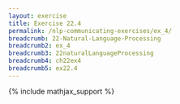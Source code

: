 ```yaml
---
layout: exercise
title: Exercise 22.4
permalink: /nlp-communicating-exercises/ex_4/
breadcrumb: 22-Natural-Language-Processing
breadcrumb2: ex_4
breadcrumb3: 22naturalLanguageProcessing
breadcrumb4: ch22ex4
breadcrumb5: ex22.4
---
```


{% include mathjax_support %}

